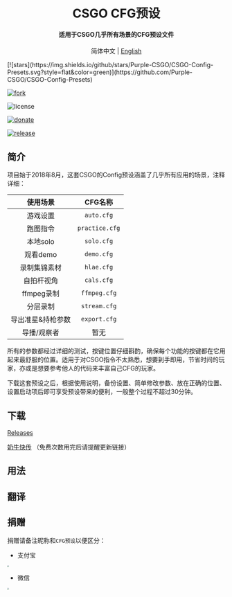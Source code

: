 <h1 align="center">CSGO CFG预设</h1>
<h4 align="center">适用于CSGO几乎所有场景的CFG预设文件</h3>

<p align="center">
  简体中文 |
  <a href="https://github.com/Purple-CSGO/CSGO-Config-Presets/blob/En-US/README.md">English</a>
</p>
[![stars](https://img.shields.io/github/stars/Purple-CSGO/CSGO-Config-Presets.svg?style=flat&color=green)](https://github.com/Purple-CSGO/CSGO-Config-Presets) 

[![fork](https://img.shields.io/github/forks/Purple-CSGO/CSGO-Config-Presets.svg?style=flat&color=critical)](https://github.com/Purple-CSGO/CSGO-Config-Presets) 

![license](https://img.shields.io/badge/license-GPL%203-orange.svg?style=flat)

 [![donate](https://img.shields.io/badge/$-donate-ff69b4.svg?style=flat)]([https://github.com/Purple-CSGO/CSGO-Config-Presets#捐赠](https://github.com/Purple-CSGO/CSGO-Config-Presets#捐赠)) 

[![release](https://img.shields.io/github/release/Purple-CSGO/CSGO-Config-Presets.svg?style=flat&color=blue)](https://github.com/Purple-CSGO/CSGO-Config-Presets/releases)

## 简介

项目始于2018年8月，这套CSGO的Config预设涵盖了几乎所有应用的场景，注释详细：

|     使用场景      |    CFG名称     |
| :---------------: | :------------: |
|     游戏设置      |   `auto.cfg`   |
|     跑图指令      | `practice.cfg` |
|     本地solo      |   `solo.cfg`   |
|     观看demo      |   `demo.cfg`   |
|   录制集锦素材    |   `hlae.cfg`   |
|    自拍杆视角     |   `cals.cfg`   |
|    ffmpeg录制     |  `ffmpeg.cfg`  |
|     分层录制      |  `stream.cfg`  |
| 导出准星&持枪参数 |  `export.cfg`  |
|    导播/观察者    |      暂无      |

所有的参数都经过详细的测试，按键位置仔细斟酌，确保每个功能的按键都在它用起来最舒服的位置。适用于对CSGO指令不太熟悉，想要到手即用，节省时间的玩家，亦或是想要参考他人的代码来丰富自己CFG的玩家。

下载这套预设之后，根据使用说明，备份设置、简单修改参数、放在正确的位置、设置启动项后即可享受预设带来的便利，一般整个过程不超过30分钟。

## 下载

[Releases](https://github.com/Purple-CSGO/CSGO-Config-Presets/releases)

[奶牛快传](https://c-t.work/s/ee0709ed4bb940) （免费次数用完后请提醒更新链接）

## 用法



## 翻译



## 捐赠

捐赠请备注昵称和`CFG预设`以便区分：

- 支付宝

<img src="https://gitee.com/Purple-CSGO/Purp1e-Image-Hosting/raw/master/1583847105466.jpg" style="zoom:25%;" />

- 微信

<img src="https://gitee.com/Purple-CSGO/Purp1e-Image-Hosting/raw/master/mm_facetoface_collect_qrcode_1580722926875.png" style="zoom:25%;" />